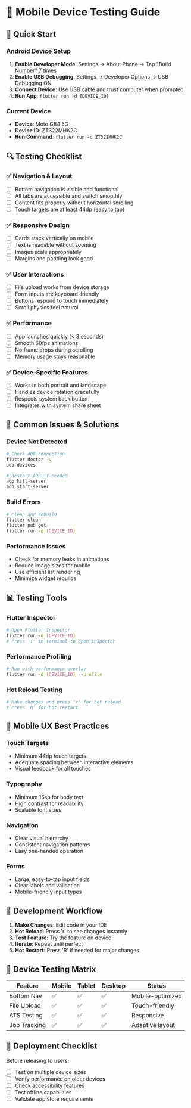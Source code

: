 # 📱 Mobile Device Testing Guide

## 🚀 Quick Start

### Android Device Setup
1. **Enable Developer Mode**: Settings → About Phone → Tap "Build Number" 7 times
2. **Enable USB Debugging**: Settings → Developer Options → USB Debugging ON
3. **Connect Device**: Use USB cable and trust computer when prompted
4. **Run App**: `flutter run -d [DEVICE_ID]`

### Current Device
- **Device**: Moto G84 5G
- **Device ID**: ZT322MHK2C
- **Run Command**: `flutter run -d ZT322MHK2C`

## 🔍 Testing Checklist

### ✅ Navigation & Layout
- [ ] Bottom navigation is visible and functional
- [ ] All tabs are accessible and switch smoothly
- [ ] Content fits properly without horizontal scrolling
- [ ] Touch targets are at least 44dp (easy to tap)

### ✅ Responsive Design
- [ ] Cards stack vertically on mobile
- [ ] Text is readable without zooming
- [ ] Images scale appropriately
- [ ] Margins and padding look good

### ✅ User Interactions
- [ ] File upload works from device storage
- [ ] Form inputs are keyboard-friendly
- [ ] Buttons respond to touch immediately
- [ ] Scroll physics feel natural

### ✅ Performance
- [ ] App launches quickly (< 3 seconds)
- [ ] Smooth 60fps animations
- [ ] No frame drops during scrolling
- [ ] Memory usage stays reasonable

### ✅ Device-Specific Features
- [ ] Works in both portrait and landscape
- [ ] Handles device rotation gracefully
- [ ] Respects system back button
- [ ] Integrates with system share sheet

## 🐛 Common Issues & Solutions

### Device Not Detected
```bash
# Check ADB connection
flutter doctor -v
adb devices

# Restart ADB if needed
adb kill-server
adb start-server
```

### Build Errors
```bash
# Clean and rebuild
flutter clean
flutter pub get
flutter run -d [DEVICE_ID]
```

### Performance Issues
- Check for memory leaks in animations
- Reduce image sizes for mobile
- Use efficient list rendering
- Minimize widget rebuilds

## 📊 Testing Tools

### Flutter Inspector
```bash
# Open Flutter Inspector
flutter run -d [DEVICE_ID]
# Press 'i' in terminal to open inspector
```

### Performance Profiling
```bash
# Run with performance overlay
flutter run -d [DEVICE_ID] --profile
```

### Hot Reload Testing
```bash
# Make changes and press 'r' for hot reload
# Press 'R' for hot restart
```

## 🎯 Mobile UX Best Practices

### Touch Targets
- Minimum 44dp touch targets
- Adequate spacing between interactive elements
- Visual feedback for all touches

### Typography
- Minimum 16sp for body text
- High contrast for readability
- Scalable font sizes

### Navigation
- Clear visual hierarchy
- Consistent navigation patterns
- Easy one-handed operation

### Forms
- Large, easy-to-tap input fields
- Clear labels and validation
- Mobile-friendly input types

## 🔄 Development Workflow

1. **Make Changes**: Edit code in your IDE
2. **Hot Reload**: Press 'r' to see changes instantly
3. **Test Feature**: Try the feature on device
4. **Iterate**: Repeat until perfect
5. **Hot Restart**: Press 'R' if needed for major changes

## 📱 Device Testing Matrix

| Feature | Mobile | Tablet | Desktop | Status |
|---------|--------|--------|---------|--------|
| Bottom Nav | ✅ | ✅ | ✅ | Mobile-optimized |
| File Upload | ✅ | ✅ | ✅ | Touch-friendly |
| ATS Testing | ✅ | ✅ | ✅ | Responsive |
| Job Tracking | ✅ | ✅ | ✅ | Adaptive layout |

## 🚀 Deployment Checklist

Before releasing to users:
- [ ] Test on multiple device sizes
- [ ] Verify performance on older devices
- [ ] Check accessibility features
- [ ] Test offline capabilities
- [ ] Validate app store requirements 